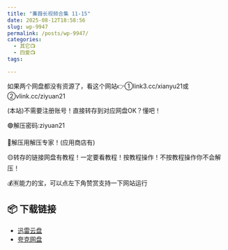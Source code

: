 ```yaml
---
title: "蒹葭长视频合集 11-15"
date: 2025-08-12T18:58:56
slug: wp-9947
permalink: /posts/wp-9947/
categories:
  - 其它📺
  - 四爱📺
tags:

---
```


如果两个网盘都没有资源了，看这个网站👉①link3.cc/xianyu21或②vlink.cc/ziyuan21

(本站)不需要注册账号！直接转存到对应网盘OK？懂吧！

🟢解压密码:ziyuan21

🔵解压用解压专家！(应用商店有)

🟡转存的链接网盘有教程！一定要看教程！按教程操作！不按教程操作你不会解压！

💰🈶能力的宝，可以点左下角赞赏支持一下网站运行

## 📦 下载链接
- [迅雷云盘](https://blziyuan21.com/pay-download/9947?key=37929ec80f&down_id=0)
- [夸克网盘](https://blziyuan21.com/pay-download/9947?key=37929ec80f&down_id=1)

